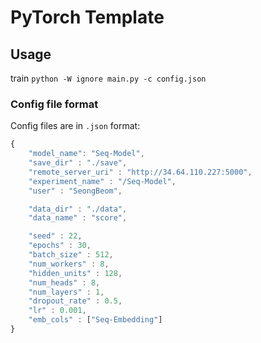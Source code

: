 # PyTorch Template

## Usage
train
`python -W ignore main.py -c config.json`

### Config file format
Config files are in `.json` format:
```javascript
{
    "model_name": "Seq-Model",
    "save_dir" : "./save",
    "remote_server_uri" : "http://34.64.110.227:5000",
    "experiment_name" : "/Seq-Model",
    "user" : "SeongBeom",

    "data_dir" : "./data",
    "data_name" : "score",

    "seed" : 22,
    "epochs" : 30,
    "batch_size" : 512,
    "num_workers" : 8,
    "hidden_units" : 128,
    "num_heads" : 8,
    "num_layers" : 1,
    "dropout_rate" : 0.5,
    "lr" : 0.001,
    "emb_cols" : ["Seq-Embedding"]
}

```

